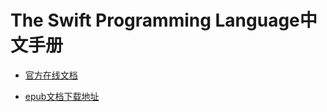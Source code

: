 The Swift Programming Language中文手册
=======================================

-  [官方在线文档](https://developer.apple.com/library/prerelease/ios/documentation/Swift/Conceptual/Swift_Programming_Language/index.html#//apple_ref/doc/uid/TP40014097-CH3-XID_0)

-  [epub文档下载地址](https://itunes.apple.com/cn/book/swift-programming-language/id881256329?l=en&mt=11)


